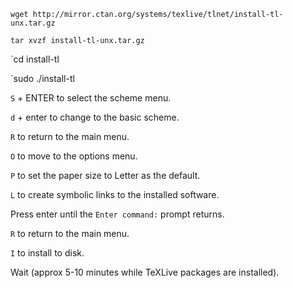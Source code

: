 
`wget http://mirror.ctan.org/systems/texlive/tlnet/install-tl-unx.tar.gz`

`tar xvzf install-tl-unx.tar.gz`

`cd install-tl

`sudo ./install-tl

`S` + ENTER to select the scheme menu.

`d` + enter to change to the basic scheme.

`R` to return to the main menu.

`O` to move to the options menu.

`P` to set the paper size to Letter as the default.

`L` to create symbolic links to the installed software. 

Press enter until the `Enter command:` prompt returns. 

`R` to return to the main menu. 

`I` to install to disk.

Wait (approx 5-10 minutes while TeXLive packages are installed).